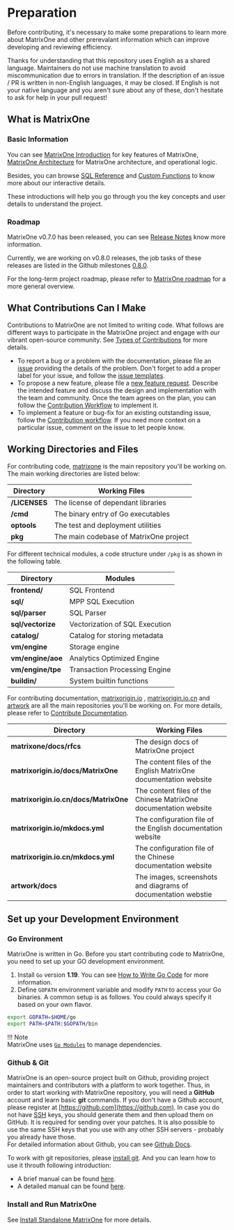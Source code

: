 # **Preparation**

Before contributing, it's necessary to make some preparations to learn more about MatrixOne and other prerevalant information which can improve developing and reviewing efficiency.

Thanks for understanding that this repository uses English as a shared language. Maintainers do not use machine translation to avoid miscommunication due to errors in translation. If the description of an issue / PR is written in non-English languages, it may be closed. If English is not your native language and you aren't sure about any of these, don't hesitate to ask for help in your pull request!

## **What is MatrixOne**

### Basic Information

You can see [MatrixOne Introduction](../../Overview/matrixone-introduction.md) for key features of MatrixOne, [MatrixOne Architecture](../../Overview/architecture/matrixone-architecture-design.md) for MatrixOne architecture, and operational logic.

Besides, you can browse [SQL Reference](../../Reference/SQL-Reference/Data-Definition-Language/create-database.md) and [Custom Functions](../../Reference/Functions-and-Operators/Mathematical/abs.md) to know more about our interactive details.

These introductions will help you go through you the key concepts and user details to understand the project.

### Roadmap

MatrixOne v0.7.0 has been released, you can see [Release Notes](../../Release-Notes/v0.7.0.md) know more information.

Currently, we are working on v0.8.0 releases, the job tasks of these releases are listed in the Github milestones [0.8.0](https://github.com/matrixorigin/matrixone/milestone/10).

For the long-term project roadmap, please refer to [MatrixOne roadmap](https://github.com/matrixorigin/matrixone/issues/613) for a more general overview.

## **What Contributions Can I Make**

Contributions to MatrixOne are not limited to writing code. What follows are different ways to participate in the MatrixOne project and engage with our vibrant open-source community. See [Types of Contributions](types-of-contributions.md) for more details.  

* To report a bug or a problem with the documentation, please file an [issue](https://github.com/matrixorigin/matrixone/issues/new/choose) providing the details of the problem. Don't forget to add a proper label for your issue, and follow the [issue templates](report-an-issue.md#issue-templates).  
* To propose a new feature, please file a [new feature request](https://github.com/matrixorigin/matrixone/issues/new/choose). Describe the intended feature and discuss the design and implementation with the team and community. Once the team agrees on the plan, you can follow the [Contribution Workflow](contribute-code.md#workflow) to implement it.  
* To implement a feature or bug-fix for an existing outstanding issue, follow the [Contribution workflow](contribute-code.md#workflow). If you need more context on a particular issue, comment on the issue to let people know.

## **Working Directories and Files**

For contributing code, [matrixone](https://github.com/matrixorigin/matrixone) is the main repository you'll be working on. The main working directories are listed below:

| Directory              | Working Files                                                  |
| ------------------------------ | ------------------------------------------------------------ |
| **/LICENSES** | The license of dependant libraries |
| **/cmd** | The binary entry of Go executables  |
| **optools** | The test and deployment utilities  |
| **pkg** | The main codebase of MatrixOne project  |

For different technical modules, a code structure under `/pkg` is as shown in the following table.  

| Directory              | Modules                                                 |
| ------------------------------ | ------------------------------------------------------------ |
| **frontend/** | SQL Frontend |
| **sql/** | MPP SQL Execution  |
| **sql/parser** | SQL Parser  |
| **sql/vectorize** | Vectorization of SQL Execution   |
| **catalog/** | Catalog for storing metadata  |
| **vm/engine** | Storage engine  |
| **vm/engine/aoe** |  Analytics Optimized Engine  |
| **vm/engine/tpe** |  Transaction Processing Engine  |
| **buildin/** |  System builtin functions  |

For contributing documentation, [matrixorigin.io](https://github.com/matrixorigin/matrixorigin.io) , [matrixorigin.io.cn](https://github.com/matrixorigin/matrixorigin.io.cn) and [artwork](https://github.com/matrixorigin/artwork) are all the main repositories you'll be working on. For more details, please refer to [Contribute Documentation](contribute-documentation.md).

| Directory              | Working Files                                                  |
| ------------------------------ | ------------------------------------------------------------ |
| **matrixone/docs/rfcs** | The design docs of MatrixOne project |
| **matrixorigin.io/docs/MatrixOne** | The content files of the English MatrixOne documentation website  |
| **matrixorigin.io.cn/docs/MatrixOne** | The content files of the Chinese MatrixOne documentation website  |
| **matrixorigin.io/mkdocs.yml** | The configuration file of the English documentation website |
| **matrixorigin.io.cn/mkdocs.yml** | The configuration file of the Chinese documentation website |
| **artwork/docs** | The images, screenshots and diagrams of documentation webstie |

## **Set up your Development Environment**  

### **Go Environment**

MatrixOne is written in Go. Before you start contributing code to MatrixOne, you need to set up your GO development environment.

1. Install `Go` version **1.19**. You can see [How to Write Go Code](http://golang.org/doc/code.html) for more information.  
2. Define `GOPATH` environment variable and modify `PATH` to access your Go binaries. A common setup is as follows. You could always specify it based on your own flavor.

```sh
export GOPATH=$HOME/go  
export PATH=$PATH:$GOPATH/bin
```

!!! Note  
    MatrixOne uses [`Go Modules`](https://github.com/golang/go/wiki/Modules) to manage dependencies.

### **Github & Git**

MatrixOne is an open-source project built on Github, providing project maintainers and contributors with a platform to work together. Thus, in order to start working with MatrixOne repository, you will need a **GitHub** account and learn basic **git** commands.
If you don't have a Github account, please register at [https://github.com](https://github.com). In case you do not have [SSH](https://docs.github.com/en/authentication/connecting-to-github-with-ssh/about-ssh) keys, you should generate them and then upload them on GitHub. It is required for sending over your patches. It is also possible to use the same SSH keys that you use with any other SSH servers - probably you already have those.  
For detailed information about Github, you can see [Github Docs](https://docs.github.com/en).  

To work with git repositories, please [install git](http://git-scm.com/downloads).
And you can learn how to use it throuth following introduction:  

* A brief manual can be found [here](https://education.github.com/git-cheat-sheet-education.pdf).
* A detailed manual can be found [here](https://git-scm.com/book/en/v2).

### **Install and Run MatrixOne**

See [Install Standalone MatrixOne](../../Get-Started/install-standalone-matrixone.md) for more details.
